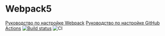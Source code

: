 # Webpack5

[Руководство по настройке Webpack](https://webpack.js.org/guides/)
[Руководство по настройке GitHub Actions](https://docs.github.com/en/actions/quickstart)
[![Build status](https://ci.appveyor.com/api/projects/status/25ggoijif5k3wbf6?svg=true)](https://ci.appveyor.com/project/757-art/env)
![CI](https://github.com/757-art/ahj_workflow/actions/workflows/web.yml/badge.svg)